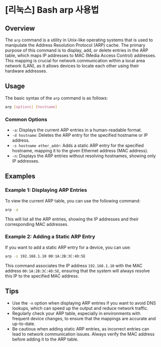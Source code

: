 # [리눅스] Bash arp 사용법

## Overview
The `arp` command is a utility in Unix-like operating systems that is used to manipulate the Address Resolution Protocol (ARP) cache. The primary purpose of this command is to display, add, or delete entries in the ARP table, which maps IP addresses to MAC (Media Access Control) addresses. This mapping is crucial for network communication within a local area network (LAN), as it allows devices to locate each other using their hardware addresses.

## Usage
The basic syntax of the `arp` command is as follows:

```bash
arp [options] [hostname]
```

### Common Options
- `-a`: Displays the current ARP entries in a human-readable format.
- `-d hostname`: Deletes the ARP entry for the specified hostname or IP address.
- `-s hostname ether_addr`: Adds a static ARP entry for the specified hostname, mapping it to the given Ethernet address (MAC address).
- `-n`: Displays the ARP entries without resolving hostnames, showing only IP addresses.

## Examples

### Example 1: Displaying ARP Entries
To view the current ARP table, you can use the following command:

```bash
arp -a
```

This will list all the ARP entries, showing the IP addresses and their corresponding MAC addresses.

### Example 2: Adding a Static ARP Entry
If you want to add a static ARP entry for a device, you can use:

```bash
arp -s 192.168.1.10 00:1A:2B:3C:4D:5E
```

This command associates the IP address `192.168.1.10` with the MAC address `00:1A:2B:3C:4D:5E`, ensuring that the system will always resolve this IP to the specified MAC address.

## Tips
- Use the `-n` option when displaying ARP entries if you want to avoid DNS lookups, which can speed up the output and reduce network traffic.
- Regularly check your ARP table, especially in environments with frequent device changes, to ensure that the mappings are accurate and up-to-date.
- Be cautious when adding static ARP entries, as incorrect entries can lead to network communication issues. Always verify the MAC address before adding it to the ARP table.